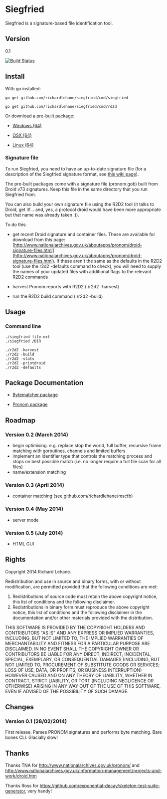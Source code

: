 # Siegfried

Siegfried is a signature-based file identification tool.

## Version

0.1

[![Build Status](https://travis-ci.org/richardlehane/siegfried.png?branch=master)](https://travis-ci.org/richardlehane/siegfried)


## Install

With go installed: 

    go get github.com/richardlehane/siegfried/cmd/siegfried

    go get github.com/richardlehane/siegfried/cmd/rd2d

Or download a pre-built package:

- [Windows (64)](https://dl.dropboxusercontent.com/u/48160346/Releases/Win64/Siegfried_Win64_0_1.zip)

- [OSX (64)]()

- [Linux (64)]()

### Signature file

To run Siegfried, you need to have an up-to-date signature file (for a description of the Siegfried signature format, see [this wiki page](https://github.com/richardlehane/siegfried/wiki/Siegfried-signature-format)).

The pre-built packages come with a signature file (pronom.gob) built from Droid v73 signatures. Keep this file in the same directory that you run Siegfried from.

You can also build your own signature file using the R2D2 tool (it talks to Droid, get it!... and, yes, a protocol droid would have been more appropriate but that name was already taken :().

To do this:

- get recent Droid signature and container files. These are available for download from this page: [http://www.nationalarchives.gov.uk/aboutapps/pronom/droid-signature-files.html](http://www.nationalarchives.gov.uk/aboutapps/pronom/droid-signature-files.html). If these aren't the same as the defaults in the R2D2 tool (use the r2d2 -defaults command to check), you will need to supply the names of your updated files with additional flags to the relevant R2D2 commands

- harvest Pronom reports with R2D2 (./r2d2 -harvest)

- run the R2D2 build command (./r2d2 -build)

## Usage

### Command line

    ./siegfried file.ext
    ./siegfried /DIR

    ./r2d2 -harvest
    ./r2d2 -build 
    ./r2d2 -stats
    ./r2d2 -printdroid
    ./r2d2 -defaults

## Package Documentation

- [Bytematcher package](http://godoc.org/github.com/richardlehane/siegfried/pkg/core/bytematcher)

- [Pronom package](http://godoc.org/github.com/richardlehane/siegfried/pkg/pronom)

## Roadmap

### Version 0.2 (March 2014)

- begin optimising. e.g. replace stop the world, full buffer, recursive frame matching with goroutines, channels and limited buffers
- implement an Identifier type that controls the matching process and stops on best possible match (i.e. no longer require a full file scan for all files)
- name/extension matching

### Version 0.3 (April 2014)

- container matching (see github.com/richardlehane/mscfb)

### Version 0.4 (May 2014)

- server mode

### Version 0.5 (July 2014)

- HTML GUI

## Rights

Copyright 2014 Richard Lehane. 

Redistribution and use in source and binary forms, with or without
modification, are permitted provided that the following conditions are met:

1. Redistributions of source code must retain the above copyright notice, this
   list of conditions and the following disclaimer.
2. Redistributions in binary form must reproduce the above copyright notice,
   this list of conditions and the following disclaimer in the documentation
   and/or other materials provided with the distribution.

THIS SOFTWARE IS PROVIDED BY THE COPYRIGHT HOLDERS AND CONTRIBUTORS "AS IS" AND
ANY EXPRESS OR IMPLIED WARRANTIES, INCLUDING, BUT NOT LIMITED TO, THE IMPLIED
WARRANTIES OF MERCHANTABILITY AND FITNESS FOR A PARTICULAR PURPOSE ARE
DISCLAIMED. IN NO EVENT SHALL THE COPYRIGHT OWNER OR CONTRIBUTORS BE LIABLE FOR
ANY DIRECT, INDIRECT, INCIDENTAL, SPECIAL, EXEMPLARY, OR CONSEQUENTIAL DAMAGES
(INCLUDING, BUT NOT LIMITED TO, PROCUREMENT OF SUBSTITUTE GOODS OR SERVICES;
LOSS OF USE, DATA, OR PROFITS; OR BUSINESS INTERRUPTION) HOWEVER CAUSED AND
ON ANY THEORY OF LIABILITY, WHETHER IN CONTRACT, STRICT LIABILITY, OR TORT
(INCLUDING NEGLIGENCE OR OTHERWISE) ARISING IN ANY WAY OUT OF THE USE OF THIS
SOFTWARE, EVEN IF ADVISED OF THE POSSIBILITY OF SUCH DAMAGE.

## Changes

### Version 0.1 (28/02/2014)

First release. Parses PRONOM signatures and performs byte matching. Bare bones CLI. Glacially slow!


## Thanks

Thanks TNA for http://www.nationalarchives.gov.uk/pronom/ and http://www.nationalarchives.gov.uk/information-management/projects-and-work/droid.htm

Thanks Ross for https://github.com/exponential-decay/skeleton-test-suite-generator, very handy!